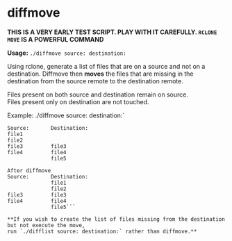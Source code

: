 # diffmove

**THIS IS A VERY EARLY TEST SCRIPT. PLAY WITH IT CAREFULLY.  `RCLONE MOVE` IS A POWERFUL COMMAND**

**Usage:** `./diffmove source: destination:`

Using rclone, generate a list of files that are on a source and not on a destination.
Diffmove then **moves** the files that are missing in the destination from the source remote to the 
destination remote. 

Files present on both source and destination remain on source.    
Files present only on destination are not touched.

Example: ./diffmove source: destination:`

```Before diffmove
Source:       Destination:
file1
file2
file3         file3
file4         file4
              file5

After diffmove
Source:       Destination:
              file1
              file2
file3         file3
file4         file4
              file5```
              
**If you wish to create the list of files missing from the destination but not execute the move, 
run `./difflist source: destination:` rather than diffmove.**

